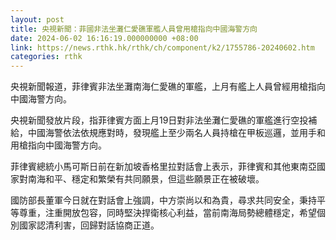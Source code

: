 ```yaml
---
layout: post
title: 央視新聞：菲國非法坐灘仁愛礁軍艦人員曾用槍指向中國海警方向
date: 2024-06-02 16:16:19.000000000 +08:00
link: https://news.rthk.hk/rthk/ch/component/k2/1755786-20240602.htm
categories: rthk
---
```


央視新聞報道，菲律賓非法坐灘南海仁愛礁的軍艦，上月有艦上人員曾經用槍指向中國海警方向。

央視新聞發放片段，指菲律賓方面上月19日對非法坐灘仁愛礁的軍艦進行空投補給，中國海警依法依規應對時，發現艦上至少兩名人員持槍在甲板巡邏，並用手和用槍指向中國海警方向。

菲律賓總統小馬可斯日前在新加坡香格里拉對話會上表示，菲律賓和其他東南亞國家對南海和平、穩定和繁榮有共同願景，但這些願景正在被破壞。

國防部長董軍今日就在對話會上強調，中方崇尚以和為貴，尋求共同安全，秉持平等尊重，注重開放包容，同時堅決捍衛核心利益，當前南海局勢總體穩定，希望個別國家認清利害，回歸對話協商正道。
